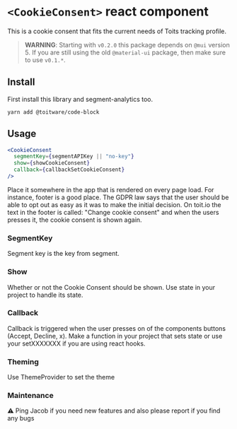 # `<CookieConsent>` react component

This is a cookie consent that fits the current needs of Toits tracking profile.

> **WARNING**: Starting with `v0.2.0` this package depends on `@mui` version 5.
> If you are still using the old `@material-ui` package, then make sure to use
> `v0.1.*`.

## Install

First install this library and segment-analytics too.

```shell
yarn add @toitware/code-block
```

## Usage

```jsx
<CookieConsent
  segmentKey={segmentAPIKey || "no-key"}
  show={showCookieConsent}
  callback={callbackSetCookieConsent}
/>
```

Place it somewhere in the app that is rendered on every page load. For instance, footer is a good place. The GDPR law says that the user should be able to opt out as easy as it was to make the initial decision. On toit.io the text in the footer is called: "Change cookie consent" and when the users presses it, the cookie consent is shown again.

### SegmentKey

Segment key is the key from segment.

### Show

Whether or not the Cookie Consent should be shown. Use state in your project to handle its state.

### Callback

Callback is triggered when the user presses on of the components buttons (Accept, Decline, x). Make a function in your project that sets state or use your setXXXXXXX if you are using react hooks.

### Theming

Use ThemeProvider to set the theme

### Maintenance

⚠️ Ping Jacob if you need new features and also please report if you find any bugs
